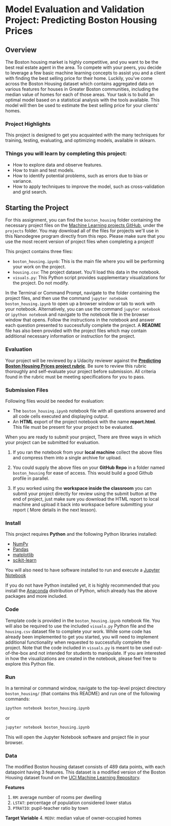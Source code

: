# Model Evaluation and Validation Project: Predicting Boston Housing Prices

## Overview

The Boston housing market is highly competitive, and you want to be the best real estate agent in the area. To compete with your peers, you decide to leverage a few basic machine learning concepts to assist you and a client with finding the best selling price for their home. Luckily, you’ve come across the Boston Housing dataset which contains aggregated data on various features for houses in Greater Boston communities, including the median value of homes for each of those areas. Your task is to build an optimal model based on a statistical analysis with the tools available. This model will then be used to estimate the best selling price for your clients' homes.

### Project Highlights

This project is designed to get you acquainted with the many techniques for training, testing, evaluating, and optimizing models, available in sklearn.

### Things you will learn by completing this project:

- How to explore data and observe features.
- How to train and test models.
- How to identify potential problems, such as errors due to bias or variance.
- How to apply techniques to improve the model, such as cross-validation and grid search.

## Starting the Project

For this assignment, you can find the `boston_housing` folder containing the necessary project files on the [Machine Learning projects GitHub](https://github.com/udacity/machine-learning), under the `projects` folder. You may download all of the files for projects we'll use in this Nanodegree program directly from this repo. Please make sure that you use the most recent version of project files when completing a project!

This project contains three files:

- `boston_housing.ipynb`: This is the main file where you will be performing your work on the project.
- `housing.csv`: The project dataset. You'll load this data in the notebook.
- `visuals.py`: This Python script provides supplementary visualizations for the project. Do not modify.

In the Terminal or Command Prompt, navigate to the folder containing the project files, and then use the command `jupyter notebook boston_housing.ipynb` to open up a browser window or tab to work with your notebook. Alternatively, you can use the command `jupyter notebook` or `ipython notebook` and navigate to the notebook file in the browser window that opens. Follow the instructions in the notebook and answer each question presented to successfully complete the project. A **README** file has also been provided with the project files which may contain additional necessary information or instruction for the project.

### Evaluation

Your project will be reviewed by a Udacity reviewer against the **[Predicting Boston Housing Prices project rubric](https://review.udacity.com/#!/rubrics/103/view)**. Be sure to review this rubric thoroughly and self-evaluate your project before submission. All criteria found in the rubric must be meeting specifications for you to pass.

### Submission Files

Following files would be needed for evaluation:

- The `boston_housing.ipynb` notebook file with all questions answered and all code cells executed and displaying output.
- An **HTML** export of the project notebook with the name **report.html**. This file must be present for your project to be evaluated.

When you are ready to submit your project, There are three ways in which your project can be submitted for evaluation.

1.  If you ran the notebook from your **local machine** collect the above files and compress them into a single archive for upload.

2.  You could supply the above files on your **GitHub Repo** in a folder named `boston_housing` for ease of access. This would build a good Github profile in parallel.

3.  If you worked using the **workspace inside the classroom** you can submit your project directly for review using the submit button at the end of project, just make sure you download the HTML report to local machine and upload it back into workspace before submitting your report ( More details in the next lesson).

### Install

This project requires **Python** and the following Python libraries installed:

- [NumPy](http://www.numpy.org/)
- [Pandas](http://pandas.pydata.org/)
- [matplotlib](http://matplotlib.org/)
- [scikit-learn](http://scikit-learn.org/stable/)

You will also need to have software installed to run and execute a [Jupyter Notebook](http://ipython.org/notebook.html)

If you do not have Python installed yet, it is highly recommended that you install the [Anaconda](http://continuum.io/downloads) distribution of Python, which already has the above packages and more included.

### Code

Template code is provided in the `boston_housing.ipynb` notebook file. You will also be required to use the included `visuals.py` Python file and the `housing.csv` dataset file to complete your work. While some code has already been implemented to get you started, you will need to implement additional functionality when requested to successfully complete the project. Note that the code included in `visuals.py` is meant to be used out-of-the-box and not intended for students to manipulate. If you are interested in how the visualizations are created in the notebook, please feel free to explore this Python file.

### Run

In a terminal or command window, navigate to the top-level project directory `boston_housing/` (that contains this README) and run one of the following commands:

```bash
ipython notebook boston_housing.ipynb
```

or

```bash
jupyter notebook boston_housing.ipynb
```

This will open the Jupyter Notebook software and project file in your browser.

### Data

The modified Boston housing dataset consists of 489 data points, with each datapoint having 3 features. This dataset is a modified version of the Boston Housing dataset found on the [UCI Machine Learning Repository](https://archive.ics.uci.edu/ml/datasets/Housing).

**Features**

1.  `RM`: average number of rooms per dwelling
2.  `LSTAT`: percentage of population considered lower status
3.  `PTRATIO`: pupil-teacher ratio by town

**Target Variable** 4. `MEDV`: median value of owner-occupied homes
